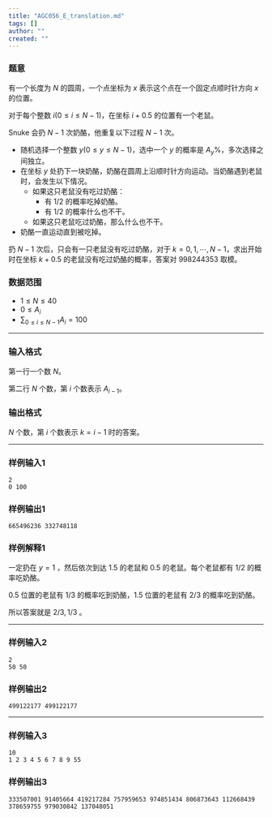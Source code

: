 ```yaml
---
title: "AGC056_E_translation.md"
tags: []
author: ""
created: ""
---
```


### 题意 

有一个长度为 $N$ 的圆周，一个点坐标为 $x$ 表示这个点在一个固定点顺时针方向 $x$ 的位置。

对于每个整数 $i(0\le i\le N-1)$，在坐标 $i+0.5$ 的位置有一个老鼠。

Snuke 会扔 $N-1$ 次奶酪，他重复以下过程 $N-1$ 次。

- 随机选择一个整数 $y(0\le y\le N-1)$，选中一个 $y$ 的概率是 $A_y \%$，多次选择之间独立。
- 在坐标 $y$ 处扔下一块奶酪，奶酪在圆周上沿顺时针方向运动。当奶酪遇到老鼠时，会发生以下情况。
  - 如果这只老鼠没有吃过奶酪：
    - 有 $1/2$ 的概率吃掉奶酪。
    - 有 $1/2$ 的概率什么也不干。
  - 如果这只老鼠吃过奶酪，那么什么也不干。
- 奶酪一直运动直到被吃掉。

扔 $N-1$ 次后，只会有一只老鼠没有吃过奶酪，对于 $k=0,1,\cdots, N-1$，求出开始时在坐标 $k+0.5$ 的老鼠没有吃过奶酪的概率，答案对 $998244353$ 取模。

### 数据范围

- $1\le N\le 40$
- $0\le A_i$
- $\sum_{0\le i\le N-1}A_i=100$

---

### 输入格式

第一行一个数 $N$。

第二行 $N$ 个数，第 $i$ 个数表示 $A_{i-1}$。

### 输出格式

$N$ 个数，第 $i$ 个数表示 $k=i-1$ 时的答案。

---

### 样例输入1

```
2
0 100
```

### 样例输出1

```
665496236 332748118
```

### 样例解释1

一定扔在 $y=1$ ，然后依次到达 $1.5$ 的老鼠和 $0.5$ 的老鼠。每个老鼠都有 $1/2$ 的概率吃奶酪。

$0.5$ 位置的老鼠有 $1/3$ 的概率吃到奶酪，$1.5$ 位置的老鼠有 $2/3$ 的概率吃到奶酪。

所以答案就是 $2/3,1/3$ 。

---

### 样例输入2

```
2
50 50
```

### 样例输出2

```
499122177 499122177
```

---

### 样例输入3

```
10
1 2 3 4 5 6 7 8 9 55
```

### 样例输出3

```
333507001 91405664 419217284 757959653 974851434 806873643 112668439 378659755 979030842 137048051 
```

